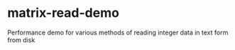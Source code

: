 # matrix-read-demo
Performance demo for various methods of reading integer data in text form from disk
